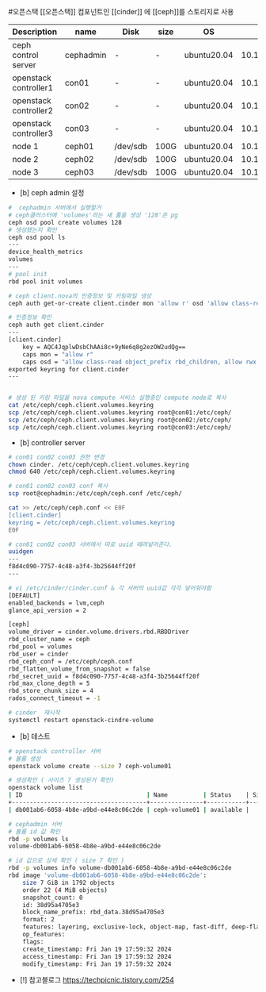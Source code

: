 #오픈스택
[[오픈스택]]  컴포넌트인 [[cinder]] 에 [[ceph]]를  스토리지로 사용

| Description | name | Disk | size | OS | IP | Public IP | 
| ---- | ---- | ---- | ---- | ---- | ---- | ---- | 
| ceph control server | cephadmin | - | - | ubuntu20.04 | 10.185.214.65 | 192.168.34.55 | 
| openstack controller1 | con01 | - | - | ubuntu20.04 | 10.185.214.61 | - | 
| openstack controller2 | con02 | - | - | ubuntu20.04 | 10.185.214.62 | - | 
| openstack controller3 | con03 | - | - | ubuntu20.04 | 10.185.214.63 | - |
| node 1 | ceph01 | /dev/sdb | 100G | ubuntu20.04 | 10.185.214.66 | 192.168.34.67 | 
| node 2 | ceph02 | /dev/sdb | 100G | ubuntu20.04 | 10.185.214.67 | 192.168.34.56 | 
| node 3 | ceph03 | /dev/sdb | 100G | ubuntu20.04 | 10.185.214.68 | 192.168.34.36 | 


- [b] ceph admin 설정
```bash
#  cephadmin 서버에서 실행할거 
# ceph클러스터에 'volumes'라는 새 풀을 생성 '128'은 pg 
ceph osd pool create volumes 128
# 생성됐는지 확인
ceph osd pool ls
---
device_health_metrics
volumes
---
# pool init
rbd pool init volumes

# ceph client.nova의 인증정보 및 키링파일 생성
ceph auth get-or-create client.cinder mon 'allow r' osd 'allow class-read object_prefix rbd_children, allow rwx pool=volumes, allow rx pool=images' -o /etc/ceph/ceph.client.volumes.keyring

# 인증정보 확인
ceph auth get client.cinder
---
[client.cinder]
	key = AQC4JqplwDsbChAAi8c+9yNe6q8g2ezOW2udQg==
	caps mon = "allow r"
	caps osd = "allow class-read object_prefix rbd_children, allow rwx pool=volumes, allow rx pool=images"
exported keyring for client.cinder
---


# 생성 된 키링 파일을 nova compute 서비스 실행중인 compute node로 복사
cat /etc/ceph/ceph.client.volumes.keyring
scp /etc/ceph/ceph.client.volumes.keyring root@con01:/etc/ceph/
scp /etc/ceph/ceph.client.volumes.keyring root@con02:/etc/ceph/
scp /etc/ceph/ceph.client.volumes.keyring root@con03:/etc/ceph/


```
- [b] controller server
```bash
# con01 con02 con03 권한 변경
chown cinder. /etc/ceph/ceph.client.volumes.keyring
chmod 640 /etc/ceph/ceph.client.volumes.keyring

# con01 con02 con03 conf 복사 
scp root@cephadmin:/etc/ceph/ceph.conf /etc/ceph/

cat >> /etc/ceph/ceph.conf << E0F
[client.cinder]
keyring = /etc/ceph/ceph.client.volumes.keyring
E0F

# con01 con02 con03 서버에서 따로 uuid 때려넣어준다. 
uuidgen
---
f8d4c090-7757-4c48-a3f4-3b25644ff20f
---

# vi /etc/cinder/cinder.conf & 각 서버의 uuid값 각각 넣어줘야함
[DEFAULT]
enabled_backends = lvm,ceph
glance_api_version = 2

[ceph]
volume_driver = cinder.volume.drivers.rbd.RBDDriver
rbd_cluster_name = ceph
rbd_pool = volumes
rbd_user = cinder
rbd_ceph_conf = /etc/ceph/ceph.conf
rbd_flatten_volume_from_snapshot = false
rbd_secret_uuid = f8d4c090-7757-4c48-a3f4-3b25644ff20f
rbd_max_clone_depth = 5
rbd_store_chunk_size = 4
rados_connect_timeout = -1

# cinder  재시작
systemctl restart openstack-cindre-volume
```
- [b] 테스트
```bash
# openstack controller 서버
# 볼륨 생성
openstack volume create --size 7 ceph-volume01

# 생성확인 ( 사이즈 7 생성된거 확인)
openstack volume list 
| ID                                   | Name          | Status    | Size | Attached to                                                   |
+--------------------------------------+---------------+-----------+------
| db001ab6-6058-4b8e-a9bd-e44e8c06c2de | ceph-volume01 | available |    7 |                                                              |

# cephadmin 서버
# 볼륨 id 값 확인
rbd -p volumes ls
volume-db001ab6-6058-4b8e-a9bd-e44e8c06c2de

# id 값으로 상세 확인 ( size 7 확인 )
rbd -p volumes info volume-db001ab6-6058-4b8e-a9bd-e44e8c06c2de
rbd image 'volume-db001ab6-6058-4b8e-a9bd-e44e8c06c2de':
	size 7 GiB in 1792 objects
	order 22 (4 MiB objects)
	snapshot_count: 0
	id: 38d95a4705e3
	block_name_prefix: rbd_data.38d95a4705e3
	format: 2
	features: layering, exclusive-lock, object-map, fast-diff, deep-flatten
	op_features:
	flags:
	create_timestamp: Fri Jan 19 17:59:32 2024
	access_timestamp: Fri Jan 19 17:59:32 2024
	modify_timestamp: Fri Jan 19 17:59:32 2024
```



- [!] 참고블로그
 https://techpicnic.tistory.com/254
